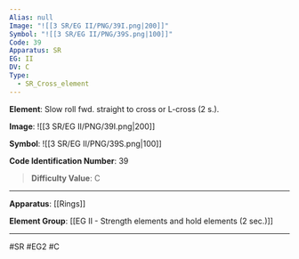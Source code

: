 ```yaml
---
Alias: null
Image: "![[3 SR/EG II/PNG/39I.png|200]]"
Symbol: "![[3 SR/EG II/PNG/39S.png|100]]"
Code: 39
Apparatus: SR
EG: II
DV: C
Type:
  - SR_Cross_element
---
```

**Element**: Slow roll fwd. straight to cross or L-cross (2 s.).

**Image**:
![[3 SR/EG II/PNG/39I.png|200]]

**Symbol**:
![[3 SR/EG II/PNG/39S.png|100]]

**Code Identification Number**: 39

>**Difficulty Value**: C

___
**Apparatus**: [[Rings]]

**Element Group**: [[EG II - Strength elements and hold elements (2 sec.)]]
___
#SR #EG2 #C
